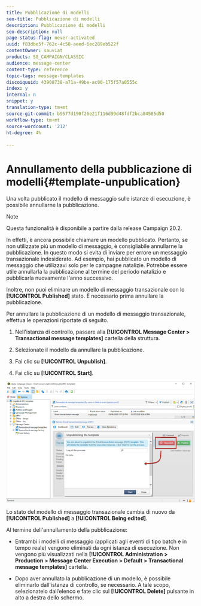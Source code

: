 ```yaml
---
title: Pubblicazione di modelli
seo-title: Pubblicazione di modelli
description: Pubblicazione di modelli
seo-description: null
page-status-flag: never-activated
uuid: f83dbe5f-762c-4c58-aeed-6ec289eb522f
contentOwner: sauviat
products: SG_CAMPAIGN/CLASSIC
audience: message-center
content-type: reference
topic-tags: message-templates
discoiquuid: 43908738-a71a-49be-ac00-175f57a0555c
index: y
internal: n
snippet: y
translation-type: tm+mt
source-git-commit: b9577d190f26e21f116d99d48fdf2bca84585d50
workflow-type: tm+mt
source-wordcount: '212'
ht-degree: 4%

---
```



# Annullamento della pubblicazione di modelli{#template-unpublication}

Una volta pubblicato il modello di messaggio sulle istanze di esecuzione, è possibile annullarne la pubblicazione.

>[!NOTE]
>
>Questa funzionalità è disponibile a partire dalla release Campaign 20.2.

In effetti, è ancora possibile chiamare un modello pubblicato. Pertanto, se non utilizzate più un modello di messaggio, è consigliabile annullarne la pubblicazione. In questo modo si evita di inviare per errore un messaggio transazionale indesiderato. Ad esempio, hai pubblicato un modello di messaggio che utilizzavi solo per le campagne natalizie. Potrebbe essere utile annullarla la pubblicazione al termine del periodo natalizio e pubblicarla nuovamente l&#39;anno successivo.

Inoltre, non puoi eliminare un modello di messaggio transazionale con lo **[!UICONTROL Published]** stato. È necessario prima annullare la pubblicazione.

Per annullare la pubblicazione di un modello di messaggio transazionale, effettua le operazioni riportate di seguito.

1. Nell&#39;istanza di controllo, passare alla **[!UICONTROL Message Center > Transactional message templates]** cartella della struttura.
1. Selezionate il modello da annullare la pubblicazione.
1. Fai clic su **[!UICONTROL Unpublish]**.

   <!--1. Fill in the **[!UICONTROL Log of the process]** field.-->

1. Fai clic su **[!UICONTROL Start]**.

![](assets/message-center-unpublish.png)

Lo stato del modello di messaggio transazionale cambia di nuovo da **[!UICONTROL Published]** a **[!UICONTROL Being edited]**.

Al termine dell&#39;annullamento della pubblicazione:

* Entrambi i modelli di messaggio (applicati agli eventi di tipo batch e in tempo reale) vengono eliminati da ogni istanza di esecuzione. Non vengono più visualizzati nella **[!UICONTROL Administration > Production > Message Center Execution > Default > Transactional message templates]** cartella.

* Dopo aver annullato la pubblicazione di un modello, è possibile eliminarlo dall&#39;istanza di controllo, se necessario. A tale scopo, selezionatelo dall’elenco e fate clic sul **[!UICONTROL Delete]** pulsante in alto a destra dello schermo.